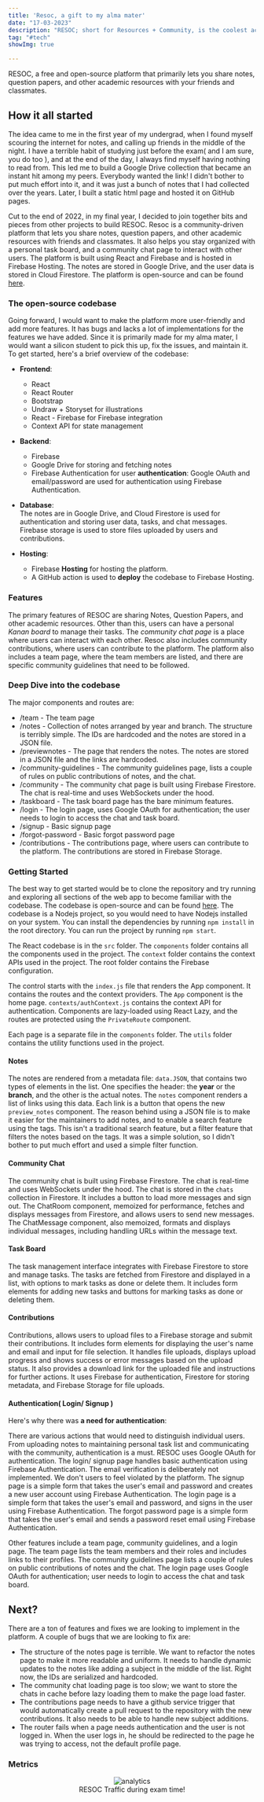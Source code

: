 ```yaml
---
title: 'Resoc, a gift to my alma mater'
date: "17-03-2023"
description: "RESOC; short for Resources + Community, is the coolest academic notes-sharing platform around, built by a bunch of tech-savvy students at Silicon Institute, and it's totally free. The metrics below show the traffic :P"
tag: "#tech"
showImg: true

---
```

<style>
 .resoc {
 justify-content: center;
 align-items: center;
 display: flex;
 flex-direction: column;
 }
 </style>

RESOC, a free and open-source platform that primarily lets you share notes, question papers, and other academic resources with your friends and classmates.

## How it all started

The idea came to me in the first year of my undergrad, when I found myself scouring the internet for notes, and calling up friends in the middle of the night. I have a terrible habit of studying just before the exam( and I am sure, you do too ), and at the end of the day, I always find myself having nothing to read from. This led me to build a Google Drive collection that became an instant hit among my peers. Everybody wanted the link! I didn't bother to put much effort into it, and it was just a bunch of notes that I had collected over the years. Later, I built a static html page and hosted it on GitHub pages.

Cut to the end of 2022, in my final year, I decided to join together bits and pieces from other projects to build RESOC. Resoc is a community-driven platform that lets you share notes, question papers, and other academic resources with friends and classmates. It also helps you stay organized with a personal task board, and a community chat page to interact with other users. The platform is built using React and Firebase and is hosted in Firebase Hosting. The notes are stored in Google Drive, and the user data is stored in Cloud Firestore. The platform is open-source and can be found [here](https://github.com/fuzzymf/resoc).

### The open-source codebase

Going forward, I would want to make the platform more user-friendly and add more features. It has bugs and lacks a lot of implementations for the features we have added. Since it is primarily made for my alma mater, I would want a silicon student to pick this up, fix the issues, and maintain it. To get started, here's a brief overview of the codebase:

- **Frontend**:
	- React
	- React Router
	- Bootstrap
	- Undraw + Storyset for illustrations
	- React - Firebase for Firebase integration
	- Context API for state management
- **Backend**:
	- Firebase
	- Google Drive for storing and fetching notes
	- Firebase Authentication for user **authentication**: Google OAuth and email/password are used for authentication using Firebase Authentication.

- **Database**:  
	The notes are in Google Drive, and Cloud Firestore is used for authentication and storing user data, tasks, and chat messages. Firebase storage is used to store files uploaded by users and contributions. 

- **Hosting**:
	- Firebase **Hosting** for hosting the platform. 
	- A GitHub action is used to **deploy** the codebase to Firebase Hosting.


### Features

The primary features of RESOC are sharing Notes, Question Papers, and other academic resources. Other than this, users can have a personal *Kanan board* to manage their tasks. The *community chat page* is a place where users can interact with each other. Resoc also includes community contributions, where users can contribute to the platform. The platform also includes a team page, where the team members are listed, and there are specific community guidelines that need to be followed.

### Deep Dive into the codebase

The major components and routes are:

- /team  - The team page
- /notes  - Collection of notes arranged by year and branch. The structure is terribly simple. The IDs are hardcoded and the notes are stored in a JSON file.
- /previewnotes - The page that renders the notes. The notes are stored in a JSON file and the links are hardcoded.
- /community-guidelines - The community guidelines page, lists a couple of rules on public contributions of notes, and the chat.
- /community - The community chat page is built using Firebase Firestore. The chat is real-time and uses WebSockets under the hood.
- /taskboard - The task board page has the bare minimum features. 
- /login - The login page, uses Google OAuth for authentication; the user needs to login to access the chat and task board.
- /signup - Basic signup page
- /forgot-password - Basic forgot password page
- /contributions - The contributions page, where users can contribute to the platform. The contributions are stored in Firebase Storage.

### Getting Started

The best way to get started would be to clone the repository and try running and exploring all sections of the web app to become familiar with the codebase. The codebase is open-source and can be found [here](https://github.com/fuzzymf/resoc). The codebase is a Nodejs project, so you would need to have Nodejs installed on your system. You can install the dependencies by running `npm install` in the root directory. You can run the project by running `npm start`.

The React codebase is in the `src` folder. The `components` folder contains all the components used in the project. The `context` folder contains the context APIs used in the project. The root folder contains the Firebase configuration.

The control starts with the `index.js` file that renders the App component. It contains the routes and the context providers. The `App` component is the home page. `contexts/authContext.js` contains the context API for authentication. Components are lazy-loaded using React Lazy, and the routes are protected using the `PrivateRoute` component.

Each page is a separate file in the `components` folder. The `utils` folder contains the utility functions used in the project.

#### Notes

The notes are rendered from a metadata file: `data.JSON`, that contains two types of elements in the list. One specifies the header: the **year** or the **branch**, and the other is the actual notes. The `notes` component renders a list of links using this data. Each link is a button that opens the new `preview_notes` component. The reason behind using a JSON file is to make it easier for the maintainers to add notes, and to enable a search feature using the tags. This isn't a traditional search feature, but a filter feature that filters the notes based on the tags. It was a simple solution, so I didn't bother to put much effort and used a simple filter function.

#### Community Chat

The community chat is built using Firebase Firestore. The chat is real-time and uses WebSockets under the hood. The chat is stored in the `chats` collection in Firestore. It  includes a button to load more messages and sign out. The ChatRoom component, memoized for performance, fetches and displays messages from Firestore, and allows users to send new messages. The ChatMessage component, also memoized, formats and displays individual messages, including handling URLs within the message text. 

#### Task Board

The task management interface integrates with Firebase Firestore to store and manage tasks. The tasks are fetched from Firestore and displayed in a list, with options to mark tasks as done or delete them. It includes form elements for adding new tasks and buttons for marking tasks as done or deleting them.

#### Contributions

Contributions, allows users to upload files to a Firebase storage and submit their contributions. It includes form elements for displaying the user's name and email and input for file selection. It handles file uploads, displays upload progress and shows success or error messages based on the upload status. It also provides a download link for the uploaded file and instructions for further actions. It uses Firebase for authentication, Firestore for storing metadata, and Firebase Storage for file uploads.

#### Authentication( Login/ Signup )

Here's why there was **a need for authentication**:  

There are various actions that would need to distinguish individual users. From uploading notes to maintaining personal task list and communicating with the community, authentication is a must. RESOC uses Google OAuth for authentication. The login/ signup page handles basic authentication using Firebase Authentication. The email verification is deliberately not implemented. We don't users to feel violated by the platform. The signup page is a simple form that takes the user's email and password and creates a new user account using Firebase Authentication. The login page is a simple form that takes the user's email and password, and signs in the user using Firebase Authentication. The forgot password page is a simple form that takes the user's email and sends a password reset email using Firebase Authentication.

Other features include a team page, community guidelines, and a login page. The team page lists the team members and their roles and includes links to their profiles. The community guidelines page lists a couple of rules on public contributions of notes and the chat. The login page uses Google OAuth for authentication; user needs to login to access the chat and task board.

## Next?

There are a ton of features and fixes we are looking to implement in the platform. A couple of bugs that we are looking to fix are:

- The structure of the notes page is terrible. We want to refactor the notes page to make it more readable and uniform. It needs to handle dynamic updates to the notes like adding a subject in the middle of the list. Right now, the IDs are serialized and hardcoded.
- The community chat loading page is too slow; we want to store the chats in cache before lazy loading them to make the page load faster.
- The contributions page needs to have a github service trigger that would automatically create a pull request to the repository with the new contributions. It also needs to be able to handle new subject additions.
- The router fails when a page needs authentication and the user is not logged in. When the user logs in, he should be redirected to the page he was trying to access, not the default profile page.

### Metrics

<figure class="resoc">
<img alt="analytics" src ="https://anubhavp.dev/assets/img/resoc/resoc-traffic.jpeg" class="h-75 w-75">
<figcaption>
RESOC Traffic during exam time!
</figcaption>

</figure>